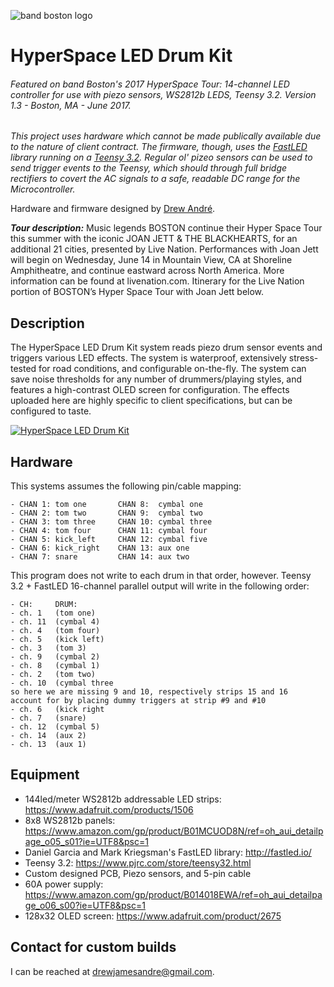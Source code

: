 ![band boston logo](http://www.trademarkandcopyrightlawblog.com/wp-content/uploads/sites/9/2016/11/boston-1.png)
# HyperSpace LED Drum Kit
###### Featured on band Boston's 2017 HyperSpace Tour: 14-channel LED controller for use with piezo sensors, WS2812b LEDS, Teensy 3.2. Version 1.3 - Boston, MA - June 2017.
*This project uses hardware which cannot be made publically available due to the nature of client contract. The firmware, though, uses the <a href='https://github.com/FastLED/FastLED'>FastLED</a> library running on a <a href='https://www.pjrc.com/store/teensy32.html'>Teensy 3.2</a>. Regular ol' pizeo sensors can be used to send trigger events to the Teensy, which should through full bridge rectifiers to covert the AC signals to a safe, readable DC range for the Microcontroller.*

Hardware and firmware designed by <a href='www.drew-andre.com'>Drew André</a>.

***Tour description:*** Music legends BOSTON continue their Hyper Space Tour this summer with the iconic JOAN JETT & THE BLACKHEARTS, for an additional 21 cities, presented by Live Nation. Performances with Joan Jett will begin on Wednesday, June 14 in Mountain View, CA at Shoreline Amphitheatre, and continue eastward across North America. More information can be found at livenation.com. Itinerary for the Live Nation portion of BOSTON’s Hyper Space Tour with Joan Jett below.

## Description
The HyperSpace LED Drum Kit system reads piezo drum sensor events and triggers various LED effects. The system is waterproof, extensively stress-tested for road conditions, and configurable on-the-fly. The system can save noise thresholds for any number of drummers/playing styles, and features a high-contrast OLED screen for configuration. The effects uploaded here are highly specific to client specifications, but can be configured to taste.

[![HyperSpace LED Drum Kit](https://img.youtube.com/vi/aQiT6eR48F4/0.jpg)](https://www.youtube.com/watch?v=aQiT6eR48F4)       

## Hardware
This systems assumes the following pin/cable mapping:
  ```
  - CHAN 1: tom one       CHAN 8:  cymbal one
  - CHAN 2: tom two       CHAN 9:  cymbal two
  - CHAN 3: tom three     CHAN 10: cymbal three
  - CHAN 4: tom four      CHAN 11: cymbal four
  - CHAN 5: kick_left     CHAN 12: cymbal five
  - CHAN 6: kick_right    CHAN 13: aux one
  - CHAN 7: snare         CHAN 14: aux two
  ```

This program does not write to each drum in that order, however.
Teensy 3.2 + FastLED 16-channel parallel output will write
in the following order:

```
- CH:     DRUM:
- ch. 1   (tom one)   
- ch. 11  (cymbal 4)   
- ch. 4   (tom four)  
- ch. 5   (kick left)
- ch. 3   (tom 3)     
- ch. 9   (cymbal 2)   
- ch. 8   (cymbal 1)   
- ch. 2   (tom two)   
- ch. 10  (cymbal three
so here we are missing 9 and 10, respectively strips 15 and 16
account for by placing dummy triggers at strip #9 and #10
- ch. 6   (kick right
- ch. 7   (snare)      
- ch. 12  (cymbal 5)   
- ch. 14  (aux 2)      
- ch. 13  (aux 1)      
```

## Equipment
* 144led/meter WS2812b addressable LED strips: https://www.adafruit.com/products/1506
* 8x8 WS2812b panels: https://www.amazon.com/gp/product/B01MCUOD8N/ref=oh_aui_detailpage_o05_s01?ie=UTF8&psc=1
* Daniel Garcia and Mark Kriegsman's FastLED library: http://fastled.io/
* Teensy 3.2: https://www.pjrc.com/store/teensy32.html
* Custom designed PCB, Piezo sensors, and 5-pin cable
* 60A power supply: https://www.amazon.com/gp/product/B014018EWA/ref=oh_aui_detailpage_o06_s00?ie=UTF8&psc=1
* 128x32 OLED screen: https://www.adafruit.com/product/2675

## Contact for custom builds
I can be reached at <a href='mailto:drewjamesandre@gmail.com'>drewjamesandre@gmail.com</a>. 
